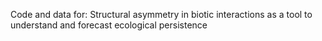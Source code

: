 
Code and data for: Structural asymmetry in biotic interactions as a tool to understand and forecast ecological persistence